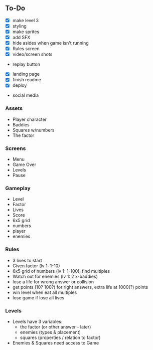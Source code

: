 ## To-Do
- [x] make level 3
- [x] styling
- [x] make sprites
- [x] add SFX
- [x] hide asides when game isn't running
- [x] Rules screen
- [x] video/screen shots
- replay button
- [x] landing page
- [x] finish readme
- [x] deploy
- social media

### Assets
- Player character
- Baddies
- Squares w/numbers
- The factor

### Screens
- Menu
- Game Over
- Levels
- Pause

### Gameplay
- Level
- Factor
- Lives
- Score
- 6x5 grid
- numbers
- player
- enemies

### Rules
- 3 lives to start
- Given factor (lv 1: 1-10)
- 6x5 grid of numbers (lv 1: 1-100), find multiples
- Watch out for enemies (lv 1: 2 x-baddies)
- lose a life for wrong answer or collision
- get points (10? 100?) for right answers, extra life at 1000(?) points
- win level when eat all multiples
- lose game if lose all lives

### Levels
- Levels have 3 variables:
    - the factor (or other answer - later)
    - enemies (types & placement)
    - squares (properties / relation to factor)
- Enemies & Squares need access to Game
